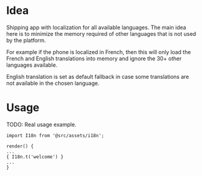 # Idea

Shipping app with localization for all available languages. The main idea here is to minimize the memory required of other languages that is not used by the platform.

For example if the phone is localized in French, then this will only load the French and English translations into memory and ignore the 30+ other languages available.

English translation is set as default fallback in case some translations are not available in the chosen language.

# Usage

TODO: Real usage example.

    import I18n from '@src/assets/i18n';

    render() {
    ...
    { I18n.t('welcome') }
    ...
    }
